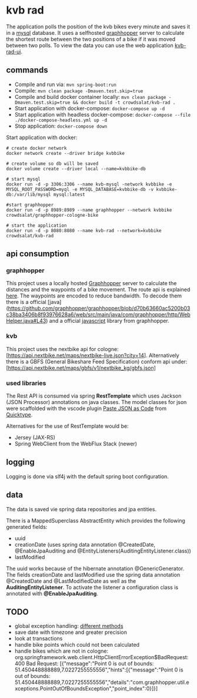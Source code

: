 # kvb rad 

The application polls the position of the kvb bikes every minute and saves it in a [mysql](https://www.mysql.com/) database. It uses a selfhosted [graphhopper](https://www.graphhopper.com/) server to  calculate the shortest route between the two positions of a bike if it was moved between two polls. To view the data you can use the web application [kvb-rad-ui](https://github.com/CrowdSalat/kvb-rad-ui).

## commands

- Compile and run via: `mvn spring-boot:run`
- Compile: `mvn clean package -Dmaven.test.skip=true`
- Compile and build docker container locally: `mvn clean package -Dmaven.test.skip=true && docker build -t crowdsalat/kvb-rad .`
- Start application with docker-compose: `docker-compose up -d`
- Start application with headless docker-compose: `docker-compose --file ./docker-compose-headless.yml up -d`
- Stop application: `docker-compose down`

Start application with docker: 

```shell
# create docker network
docker network create --driver bridge kvbbike

# create volume so db will be saved
docker volume create --driver local --name=kvbbike-db

# start mysql
docker run -d -p 3306:3306 --name kvb-mysql -network kvbbike -e MYSQL_ROOT_PASSWORD=myql -e MYSQL_DATABASE=kvbbike-db -v kvbbike-db:/var/lib/mysql mysql:latest

#start graphhopper
docker run -d -p 8989:8989 --name graphhopper --network kvbbike crowdsalat/graphhopper-cologne-bike

# start the application
docker run -d -p 8080:8080 --name kvb-rad --network=kvbbike crowdsalat/kvb-rad 
```

## api consumption

### graphhopper

This project uses a locally hosted [Graphhopper](https://www.graphhopper.com/de/) server to calculate the distances and the waypoints of a bike movement. 
The route api is explained [here](https://github.com/graphhopper/graphhopper/blob/master/docs/web/api-doc.md). 
The waypoints are encoded to reduce bandwidth. To decode them there is a official [java] (https://github.com/graphhopper/graphhopper/blob/d70b63660ac5200b03c38ba3406b8f93976628a6/web/src/main/java/com/graphhopper/http/WebHelper.java#L43) 
and a official [javascript](https://github.com/graphhopper/graphhopper/blob/d70b63660ac5200b03c38ba3406b8f93976628a6/web/src/main/webapp/js/ghrequest.js#L139) library from graphhopper.

### kvb

This project uses the nextbike api for cologne: [https://api.nextbike.net/maps/nextbike-live.json?city=14]. 
Alternatively there is a GBFS (General Bikeshare Feed Specification) conform api under: [https://api.nextbike.net/maps/gbfs/v1/nextbike_kg/gbfs.json]

### used libraries

The Rest API is consumed via spring **RestTemplate** which uses Jackson (JSON Processor) annotations on java classes. The model classes for json were scaffolded with the vscode plugin [Paste JSON as Code](https://marketplace.visualstudio.com/items?itemName=quicktype.quicktype) from [Quicktype](https://github.com/quicktype/quicktype).

Alternatives for the use of RestTemplate would be:

- Jersey (JAX-RS)
- Spring WebClient from the WebFlux Stack (newer)

## logging

Logging is done via slf4j with the default spring boot configuration.

## data 

The data is saved vie spring data repositories and jpa entities. 

There is a MappedSuperclass AbstractEntity which provides the following generated fields: 

- uuid 
- creationDate (uses spring data annotation @CreatedDate, @EnableJpaAuditing and @EntityListeners(AuditingEntityListener.class))
- lastModified

The uuid works because of the hibernate annotation @GenericGenerator. 
The fields creationDate and lastModified use the spring data annotation @CreatedDate and @LastModifiedDate as well as the **AuditingEntityListener**. To activate the listener a configuration class is annotated with **@EnableJpaAuditing**.

## TODO

- global exception handling: [different methods](https://www.baeldung.com/exception-handling-for-rest-with-spring)
- save date with timezone and greater precision
- look at transactions
- handle bike points which could not been calculated
- handle bikes which are not in cologne: org.springframework.web.client.HttpClientErrorException$BadRequest: 400 Bad Request: [{"message":"Point 0 is out of bounds: 51.450448888889,7.0227255555556","hints":[{"message":"Point 0 is out of bounds: 51.450448888889,7.0227255555556","details":"com.graphhopper.util.exceptions.PointOutOfBoundsException","point_index":0}]}]

  
